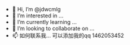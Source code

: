 - 👋 Hi, I’m @jdwcmlg
- 👀 I’m interested in ...
- 🌱 I’m currently learning ...
- 💞️ I’m looking to collaborate on ...
- 📫 如何联系我...
可以添加我的qq 1462053452
